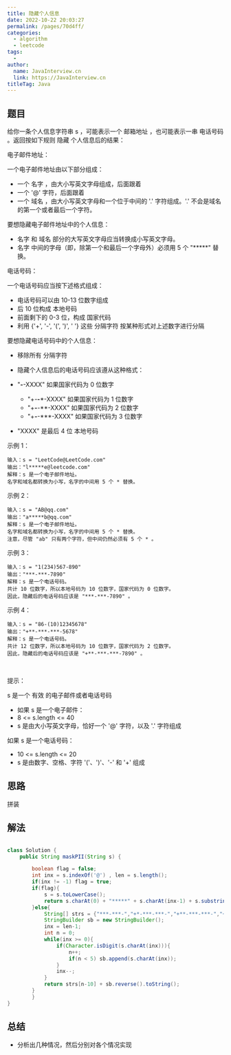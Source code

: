 ```yaml
---
title: 隐藏个人信息
date: 2022-10-22 20:03:27
permalink: /pages/70d4ff/
categories:
  - algorithm
  - leetcode
tags:
  - 
author: 
  name: JavaInterview.cn
  link: https://JavaInterview.cn
titleTag: Java
---
```




## 题目

给你一条个人信息字符串 s ，可能表示一个 邮箱地址 ，也可能表示一串 电话号码 。返回按如下规则 隐藏 个人信息后的结果：

电子邮件地址：

一个电子邮件地址由以下部分组成：

- 一个 名字 ，由大小写英文字母组成，后面跟着
- 一个 '@' 字符，后面跟着
- 一个 域名 ，由大小写英文字母和一个位于中间的 '.' 字符组成。'.' 不会是域名的第一个或者最后一个字符。

要想隐藏电子邮件地址中的个人信息：

- 名字 和 域名 部分的大写英文字母应当转换成小写英文字母。
- 名字 中间的字母（即，除第一个和最后一个字母外）必须用 5 个 "*****" 替换。

电话号码：

一个电话号码应当按下述格式组成：

- 电话号码可以由 10-13 位数字组成
- 后 10 位构成 本地号码
- 前面剩下的 0-3 位，构成 国家代码
- 利用 {'+', '-', '(', ')', ' '} 这些 分隔字符 按某种形式对上述数字进行分隔

要想隐藏电话号码中的个人信息：

- 移除所有 分隔字符
- 隐藏个人信息后的电话号码应该遵从这种格式：
- "***-***-XXXX" 如果国家代码为 0 位数字

    - "+*-***-***-XXXX" 如果国家代码为 1 位数字
    - "+**-***-***-XXXX" 如果国家代码为 2 位数字
    - "+***-***-***-XXXX" 如果国家代码为 3 位数字

- "XXXX" 是最后 4 位 本地号码

示例 1：

    输入：s = "LeetCode@LeetCode.com"
    输出："l*****e@leetcode.com"
    解释：s 是一个电子邮件地址。
    名字和域名都转换为小写，名字的中间用 5 个 * 替换。
示例 2：

    输入：s = "AB@qq.com"
    输出："a*****b@qq.com"
    解释：s 是一个电子邮件地址。
    名字和域名都转换为小写，名字的中间用 5 个 * 替换。
    注意，尽管 "ab" 只有两个字符，但中间仍然必须有 5 个 * 。
示例 3：

    输入：s = "1(234)567-890"
    输出："***-***-7890"
    解释：s 是一个电话号码。
    共计 10 位数字，所以本地号码为 10 位数字，国家代码为 0 位数字。
    因此，隐藏后的电话号码应该是 "***-***-7890" 。
示例 4：

    输入：s = "86-(10)12345678"
    输出："+**-***-***-5678"
    解释：s 是一个电话号码。
    共计 12 位数字，所以本地号码为 10 位数字，国家代码为 2 位数字。
    因此，隐藏后的电话号码应该是 "+**-***-***-7890" 。
 

提示：

s 是一个 有效 的电子邮件或者电话号码

- 如果 s 是一个电子邮件：
- 8 <= s.length <= 40
- s 是由大小写英文字母，恰好一个 '@' 字符，以及 '.' 字符组成

如果 s 是一个电话号码：

- 10 <= s.length <= 20
- s 是由数字、空格、字符 '('、')'、'-' 和 '+' 组成


## 思路

拼装

## 解法
```java

class Solution {
    public String maskPII(String s) {

        boolean flag = false;
        int inx = s.indexOf('@') , len = s.length();
        if(inx != -1) flag = true;
        if(flag){
            s = s.toLowerCase();
            return s.charAt(0) + "*****" + s.charAt(inx-1) + s.substring(inx,len);
        }else{
            String[] strs = {"***-***-","+*-***-***-","+**-***-***-","+***-***-***-"};
            StringBuilder sb = new StringBuilder();
            inx = len-1;
            int n = 0;
            while(inx >= 0){
                if(Character.isDigit(s.charAt(inx))){
                    n++;
                    if(n < 5) sb.append(s.charAt(inx));
                }
                inx--;
            }
            return strs[n-10] + sb.reverse().toString();
        }
        }
}
```

## 总结

- 分析出几种情况，然后分别对各个情况实现 
